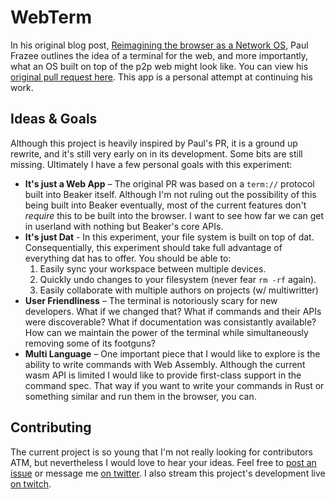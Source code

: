 # WebTerm

In his original blog post, [Reimagining the browser as a Network OS][network-os], Paul Frazee outlines the idea of a terminal for the web, and more importantly, what an OS built on top of the p2p web might look like. You can view his [original pull request here][original-pr]. This app is a personal attempt at continuing his work.

[network-os]: https://pfrazee.hashbase.io/blog/reimagining-the-browser-as-a-network-os
[original-pr]: https://github.com/beakerbrowser/beaker/pull/589

## Ideas & Goals

Although this project is heavily inspired by Paul's PR, it is a ground up rewrite, and it's still very early on in its development. Some bits are still missing. Ultimately I have a few personal goals with this experiment:

* **It's just a Web App** – The original PR was based on a `term://` protocol built into Beaker itself. Although I'm not ruling out the possibility of this being built into Beaker eventually, most of the current features don't _require_ this to be built into the browser. I want to see how far we can get in userland with nothing but Beaker's core APIs.
* **It's just Dat** - In this experiment, your file system is built on top of dat. Consequentially, this experiment should take full advantage of everything dat has to offer. You should be able to:
  1.  Easily sync your workspace between multiple devices.
  2.  Quickly undo changes to your filesystem (never fear `rm -rf` again).
  3.  Easily collaborate with multiple authors on projects (w/ multiwritter)
* **User Friendliness** – The terminal is notoriously scary for new developers. What if we changed that? What if commands and their APIs were discoverable? What if documentation was consistantly available? How can we maintain the power of the terminal while simultaneously removing some of its footguns?
* **Multi Language** – One important piece that I would like to explore is the ability to write commands with Web Assembly. Although the current wasm API is limited I would like to provide first-class support in the command spec. That way if you want to write your commands in Rust or something similar and run them in the browser, you can.

## Contributing

The current project is so young that I'm not really looking for contributors ATM, but nevertheless I would love to hear your ideas. Feel free to [post an issue][] or message me [on twitter][]. I also stream this project's development live [on twitch][].

[on twitter]: https://twitter.com/webdesserts
[on twitch]: https://www.twitch.tv/webdesserts
[post an issue]: https://github.com/webdesserts/webterm/issues
